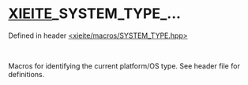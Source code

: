 # [XIEITE](../macros.md)\_SYSTEM\_TYPE\_...
Defined in header [<xieite/macros/SYSTEM_TYPE.hpp>](../../include/xieite/macros/SYSTEM_TYPE.hpp)

<br/>

Macros for identifying the current platform/OS type. See header file for definitions.
